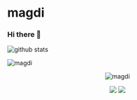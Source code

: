 # magdi
### Hi there 👋

![github stats](https://github-readme-stats.vercel.app/api?username=coeur85&show_icons=true&line_height=30)

<p align="left"> <img src="https://komarev.com/ghpvc/?username=coeur85&label=Profile%20views&color=EB984E&style=flat" alt="magdi" /> </p>

<p align="center"> <img src="http://github-profile-summary-cards.vercel.app/api/cards/profile-details?username=coeur85&theme=vision_friendly_dark" alt="magdi" /> </p>


<p align="center"> 

  <img src="http://github-profile-summary-cards.vercel.app/api/cards/repos-per-language?username=coeur85&theme=vision_friendly_dark " />
  
 <img src="http://github-profile-summary-cards.vercel.app/api/cards/most-commit-language?username=coeur85&theme=vision_friendly_dark" />
</p>
